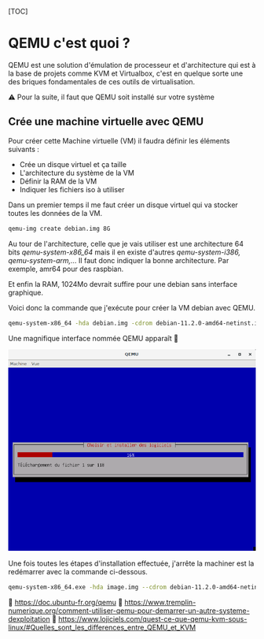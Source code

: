 [TOC]

# QEMU c'est quoi ?

QEMU est une solution d'émulation de processeur et d'architecture qui est à la base de projets comme KVM et Virtualbox, c'est en quelque sorte une des briques fondamentales de ces outils de virtualisation.

⚠️ Pour la suite, il faut que QEMU soit installé sur votre système

## Crée une machine virtuelle avec QEMU

Pour créer cette Machine virtuelle (VM) il faudra définir les éléments suivants :

- Crée un disque virtuel et ça taille
- L'architecture du système de la VM
- Définir la RAM de la VM
- Indiquer les fichiers iso à utiliser

Dans un premier temps il me faut créer un disque virtuel qui va stocker toutes les données de la VM.

```bash
qemu-img create debian.img 8G
```

Au tour de l'architecture, celle que je vais utiliser est une architecture 64 bits *qemu-system-x86_64* mais il en existe d'autres *qemu-system-i386, qemu-system-arm,...* Il faut donc indiquer la bonne architecture. Par exemple, amr64 pour des raspbian.

Et enfin la RAM, 1024Mo devrait suffire pour une debian sans interface graphique.

Voici donc la commande que j'exécute pour créer la VM debian avec QEMU.

```bash
qemu-system-x86_64 -hda debian.img -cdrom debian-11.2.0-amd64-netinst.iso -m 1024M -boot order=dc
```

Une magnifique interface nommée QEMU apparaît 🥳

![image-20220313013113297](qemu.assets/image-20220313013113297.png)

Une fois toutes les étapes d'installation effectuée, j'arrête la machiner est la redémarrer avec la commande ci-dessous.

```bash
qemu-system-x86_64.exe -hda image.img --cdrom debian-11.2.0-amd64-netinst.iso -m 1024M
```

📝 https://doc.ubuntu-fr.org/qemu
📝 https://www.tremplin-numerique.org/comment-utiliser-qemu-pour-demarrer-un-autre-systeme-dexploitation
📝 https://www.lojiciels.com/quest-ce-que-qemu-kvm-sous-linux/#Quelles_sont_les_differences_entre_QEMU_et_KVM